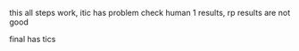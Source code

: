 this all steps work,  itic has problem check human 1 results, rp results are not good

final has tics
